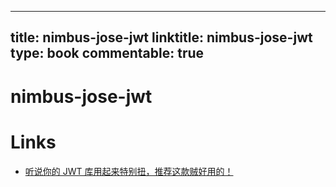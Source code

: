 
---
title: nimbus-jose-jwt
linktitle: nimbus-jose-jwt
type: book
commentable: true
---

# nimbus-jose-jwt

# Links

- [听说你的 JWT 库用起来特别扭，推荐这款贼好用的！](https://mp.weixin.qq.com/s/Jo3PZoa7nL99c8UCxPiTTA)

    